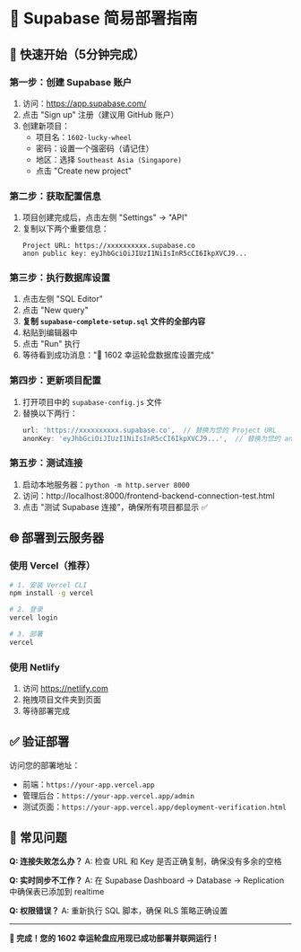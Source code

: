 # 🚀 Supabase 简易部署指南

## 📝 快速开始（5分钟完成）

### 第一步：创建 Supabase 账户
1. 访问：https://app.supabase.com/
2. 点击 "Sign up" 注册（建议用 GitHub 账户）
3. 创建新项目：
   - 项目名：`1602-lucky-wheel`
   - 密码：设置一个强密码（请记住）
   - 地区：选择 `Southeast Asia (Singapore)`
   - 点击 "Create new project"

### 第二步：获取配置信息
1. 项目创建完成后，点击左侧 "Settings" → "API"
2. 复制以下两个重要信息：
   ```
   Project URL: https://xxxxxxxxxx.supabase.co
   anon public key: eyJhbGciOiJIUzI1NiIsInR5cCI6IkpXVCJ9...
   ```

### 第三步：执行数据库设置
1. 点击左侧 "SQL Editor"
2. 点击 "New query"
3. **复制 `supabase-complete-setup.sql` 文件的全部内容**
4. 粘贴到编辑器中
5. 点击 "Run" 执行
6. 等待看到成功消息："🎉 1602 幸运轮盘数据库设置完成"

### 第四步：更新项目配置
1. 打开项目中的 `supabase-config.js` 文件
2. 替换以下两行：
   ```javascript
   url: 'https://xxxxxxxxxx.supabase.co',  // 替换为您的 Project URL
   anonKey: 'eyJhbGciOiJIUzI1NiIsInR5cCI6IkpXVCJ9...',  // 替换为您的 anon public key
   ```

### 第五步：测试连接
1. 启动本地服务器：`python -m http.server 8000`
2. 访问：http://localhost:8000/frontend-backend-connection-test.html
3. 点击 "测试 Supabase 连接"，确保所有项目都显示 ✅

## 🌐 部署到云服务器

### 使用 Vercel（推荐）
```bash
# 1. 安装 Vercel CLI
npm install -g vercel

# 2. 登录
vercel login

# 3. 部署
vercel
```

### 使用 Netlify
1. 访问 https://netlify.com
2. 拖拽项目文件夹到页面
3. 等待部署完成

## ✅ 验证部署
访问您的部署地址：
- 前端：`https://your-app.vercel.app`
- 管理后台：`https://your-app.vercel.app/admin`
- 测试页面：`https://your-app.vercel.app/deployment-verification.html`

## 🔧 常见问题

**Q: 连接失败怎么办？**
A: 检查 URL 和 Key 是否正确复制，确保没有多余的空格

**Q: 实时同步不工作？**
A: 在 Supabase Dashboard → Database → Replication 中确保表已添加到 realtime

**Q: 权限错误？**
A: 重新执行 SQL 脚本，确保 RLS 策略正确设置

---

**🎉 完成！您的 1602 幸运轮盘应用现已成功部署并联网运行！**